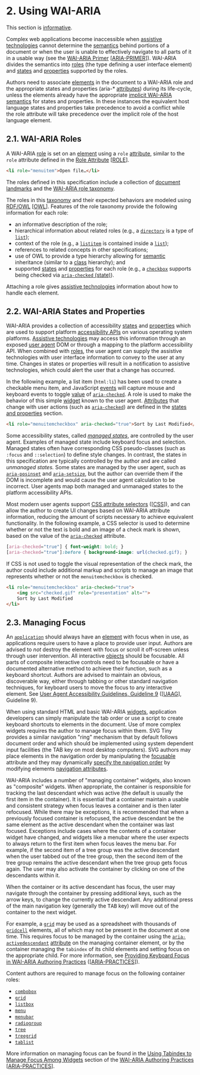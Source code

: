 # <a id="usage"></a>2. Using WAI-ARIA

This section is [informative](#def_informative).

Complex web applications become inaccessible when [assistive technologies](#def_at) cannot determine the [semantics](#def_semantics) behind portions of a document or when the user is unable to effectively navigate to all parts of it in a usable way (see the [WAI-ARIA Primer](http://www.w3.org/TR/2010/WD-wai-aria-primer-20100916/) \[[ARIA-PRIMER](#ref_ARIA-PRIMER)\]). WAI-ARIA divides the semantics into [roles](#def_role) (the type defining a user interface element) and [states](#def_state) and [properties](#def_property) supported by the roles.

Authors need to associate [elements](#def_element) in the document to a WAI-ARIA role and the appropriate states and properties (aria-* [attributes](#def_attribute)) during its life-cycle, unless the elements already have the appropriate [implicit WAI-ARIA semantics](#implicit_semantics) for states and properties. In these instances the equivalent host language states and properties take precedence to avoid a conflict while the role attribute will take precedence over the implicit role of the host language element.

## <a id="usage_intro"></a>2.1. WAI-ARIA Roles

A WAI-ARIA [role](#def_role) is set on an [element](#def_element) using a `role` [attribute](#def_attribute), similar to the `role` attribute defined in the [Role Attribute](http://www.w3.org/TR/2011/WD-role-attribute-20110113/) \[[ROLE](#ref_ROLE)\].

```html
<li role="menuitem">Open file…</li>
```

The roles defined in this specification include a collection of [document landmarks](#landmark_roles) and the [WAI-ARIA role taxonomy](#role_definitions).

The roles in this [taxonomy](#def_taxonomy) and their expected behaviors are modeled using [RDF/OWL](http://www.w3.org/TR/2004/REC-owl-features-20040210/) \[[OWL](#ref_OWL)\]. Features of the role taxonomy provide the following information for each role:

* an informative description of the role;
* hierarchical information about related roles (e.g., a [`directory`](#directory) is a type of [`list`](#list));
* context of the role (e.g., a [`listitem`](#listitem) is contained inside a [`list`](#list));
* references to related concepts in other specifications;
* use of OWL to provide a type hierarchy allowing for [semantic](#def_semantics) inheritance (similar to a [class](#def_class) hierarchy); and
* supported [states](#def_state) and [properties](#def_property) for each role (e.g., a [`checkbox`](#checkbox) supports being checked via [`aria-checked` (state)](#aria-checked)).

Attaching a role gives [assistive technologies](#def_at) information about how to handle each element.

## <a id="introstates"></a>2.2. WAI-ARIA States and Properties

WAI-ARIA provides a collection of accessibility [states](#def_state) and [properties](#def_property) which are used to support platform [accessibility APIs](#def_accessibility_api) on various operating system platforms. [Assistive technologies](#def_at) may access this information through an exposed [user agent](#def_useragent) DOM or through a mapping to the platform accessibility API. When combined with [roles](#def_role), the user agent can supply the assistive technologies with user interface information to convey to the user at any time. Changes in states or properties will result in a notification to assistive technologies, which could alert the user that a change has occurred.

In the following example, a list item (`html:li`) has been used to create a checkable menu item, and JavaScript [events](#def_event) will capture mouse and keyboard events to toggle [value](#def_value) of [`aria-checked`](#aria-checked). A role is used to make the behavior of this simple [widget](#def_widget) known to the user agent. [Attributes](#def_attribute) that change with user actions (such as [`aria-checked`](#aria-checked)) are defined in the [states and properties](#states_and_properties) section.

```html
<li role="menuitemcheckbox" aria-checked="true">Sort by Last Modified</li>
```

Some accessibility states, called _[managed states](#def_managedstate)_, are controlled by the user agent. Examples of managed state include keyboard focus and selection. Managed states often have corresponding CSS pseudo-classes (such as `:focus` and `::selection`) to define style changes. In contrast, the states in this specification are typically controlled by the author and are called _unmanaged states._ Some states are managed by the user agent, such as [`aria-posinset`](#aria-posinset) and [`aria-setsize`](#aria-setsize), but the author can override them if the DOM is incomplete and would cause the user agent calculation to be incorrect. User agents map both managed and unmanaged states to the platform accessibility APIs.

Most modern user agents support [CSS attribute selectors](http://www.w3.org/TR/CSS2/selector.html#attribute-selectors) (\[[CSS](#ref_CSS)\]), and can allow the author to create UI changes based on WAI-ARIA attribute information, reducing the amount of scripts necessary to achieve equivalent functionality. In the following example, a CSS selector is used to determine whether or not the text is bold and an image of a check mark is shown, based on the value of the [`aria-checked`](#aria-checked) attribute.

```css
[aria-checked="true"] { font-weight: bold; }
[aria-checked="true"]:before { background-image: url(checked.gif); }
```

If CSS is not used to toggle the visual representation of the check mark, the author could include additional markup and scripts to manage an image that represents whether or not the `menuitemcheckbox` is checked.

```html
<li role="menuitemcheckbox" aria-checked="true">
    <img src="checked.gif" role="presentation" alt="">
    Sort by Last Modified
</li>
```

## <a id="managingfocus"></a>2.3. Managing Focus

An [`application`](#application) should always have an [element](#def_element) with focus when in use, as applications require users to have a place to provide user input. Authors are advised to _not_ destroy the element with focus or scroll it off-screen unless through user intervention. All interactive [objects](#def_object) should be focusable. All parts of composite interactive controls need to be focusable or have a documented alternative method to achieve their function, such as a keyboard shortcut. Authors are advised to maintain an obvious, discoverable way, either through tabbing or other standard navigation techniques, for keyboard users to move the focus to any interactive element. See [User Agent Accessibility Guidelines, Guideline 9](http://www.w3.org/TR/2002/REC-UAAG10-20021217/guidelines.html#gl-navigation) (\[[UAAG](#ref_UAAG)\], Guideline 9).

When using standard HTML and basic WAI-ARIA [widgets](#def_widget), application developers can simply manipulate the tab order or use a script to create keyboard shortcuts to elements in the document. Use of more complex widgets requires the author to manage focus within them. SVG Tiny provides a similar navigation "ring" mechanism that by default follows document order and which should be implemented using system dependent input facilities (the TAB key on most desktop computers). SVG authors may place elements in the navigation order by manipulating the [focusable](http://www.w3.org/TR/SVGTiny12/interact.html#FocusableAttribute) attribute and they may dynamically [specify the navigation order](http://www.w3.org/TR/SVGTiny12/interact.html#specifyingnavigation) by modifying elements [navigation attributes](http://www.w3.org/TR/SVGTiny12/intro.html#TermNavigationAttribute).

WAI-ARIA includes a number of "managing container" widgets, also known as "composite" widgets. When appropriate, the container is responsible for tracking the last descendant which was active (the default is usually the first item in the container). It is essential that a container maintain a usable and consistent strategy when focus leaves a container and is then later refocused. While there may be exceptions, it is recommended that when a previously focused container is refocused, the active descendant be the same element as the active descendant when the container was last focused. Exceptions include cases where the contents of a container widget have changed, and widgets like a menubar where the user expects to always return to the first item when focus leaves the menu bar. For example, if the second item of a tree group was the active descendant when the user tabbed out of the tree group, then the second item of the tree group remains the active descendant when the tree group gets focus again. The user may also activate the container by clicking on one of the descendants within it.

When the container or its active descendant has focus, the user may navigate through the container by pressing additional keys, such as the arrow keys, to change the currently active descendant. Any additional press of the main navigation key (generally the <kbd>TAB</kbd> key) will move out of the container to the next widget.

For example, a [`grid`](#grid) may be used as a spreadsheet with thousands of [`gridcell`](#gridcell) elements, all of which may not be present in the document at one time. This requires focus to be managed by the container using the [`aria-activedescendant`](#aria-activedescendant) [attribute](#def_attribute) on the managing container element, or by the container managing the `tabindex` of its child elements and setting focus on the appropriate child. For more information, see [Providing Keyboard Focus in WAI-ARIA Authoring Practices](http://www.w3.org/TR/2013/WD-wai-aria-practices-20130307/#kbd_focus) (\[[ARIA-PRACTICES](#ref_ARIA-PRACTICES)\]).

Content authors are required to manage focus on the following container roles:

* [`combobox`](#combobox)
* [`grid`](#grid)
* [`listbox`](#listbox)
* [`menu`](#menu)
* [`menubar`](#menubar)
* [`radiogroup`](#radiogroup)
* [`tree`](#tree)
* [`treegrid`](#treegrid)
* [`tablist`](#tablist)

More information on managing focus can be found in the [Using Tabindex to Manage Focus Among Widgets](http://www.w3.org/TR/2013/WD-wai-aria-practices-20130307/#focus_tabindex) section of the [WAI-ARIA Authoring Practices](http://www.w3.org/TR/2013/WD-wai-aria-practices-20130307/) \[[ARIA-PRACTICES](#ref_ARIA-PRACTICES)\].